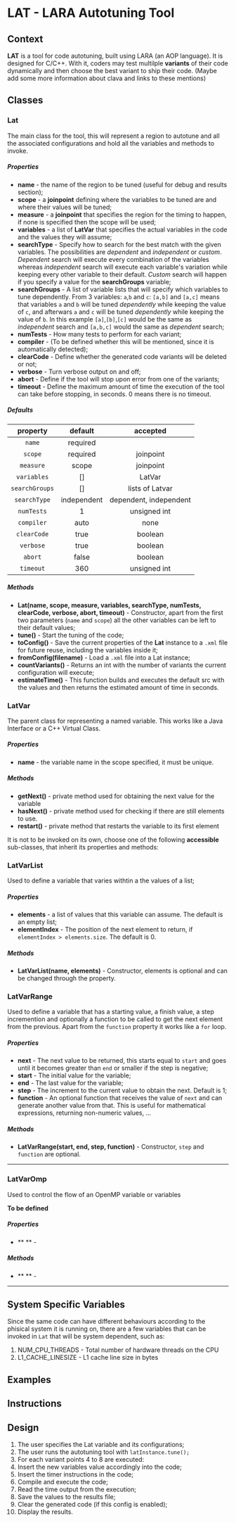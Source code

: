 # LAT - LARA Autotuning Tool

## Context

**LAT** is a tool for code autotuning, built using LARA (an AOP language). It is designed for C/C++. With it, coders may test multilple **variants** of their code dynamically and then choose the best variant to ship their code. (Maybe add some more information about clava and links to these mentions)

## Classes

### **Lat**
The main class for the tool, this will represent a region to autotune and all the associated configurations and hold all the variables and methods to invoke.

##### Properties

 - **name** - the name of the region to be tuned (useful for debug and results section);
 - **scope** - a **joinpoint** defining where the variables to be tuned are and where their values will be tuned;
 - **measure** - a **joinpoint** that specifies the region for the timing to happen, if none is specified then the scope will be used;
 - **variables** - a list of **LatVar** that specifies the actual variables in the code and the values they will assume;
 - **searchType** - Specify how to search for the best match with the given variables. The possibilities are _dependent_ and _independent_ or _custom_. _Dependent_ search will execute every combination of the variables whereas _independent_ search will execute each variable's variation while keeping every other variable to their default. _Custom_ search will happen if you specify a value for the **searchGroups** variable;
 - **searchGroups** - A list of variable lists that will specify which variables to tune dependently. From 3 variables: `a`,`b` and `c`: `[a,b]` and `[a,c]` means that variables `a` and `b` will be tuned _dependently_ while keeping the value of `c`, and afterwars `a` and `c` will be tuned _dependently_ while keeping the value of `b`. In this example `[a]`,`[b]`,`[c]` would be the same as _independent_ search and `[a,b,c]` would the same as _dependent_ search;
 - **numTests** - How many tests to perform for each variant;
 - **compiler** - (To be defined whether this will be mentioned, since it is automatically detected);
 - **clearCode** - Define whether the generated code variants will be deleted or not;
 - **verbose** - Turn verbose output on and off;
 - **abort** - Define if the tool will stop upon error from one of the variants;
 - **timeout** - Define the maximum amount of time the execution of the tool can take before stopping, in seconds. 0 means there is no timeout.

##### Defaults

|    property    |   default   |        accepted        |
|:--------------:|:-----------:|:----------------------:|
|     `name`     |   required  |                        |
|     `scope`    |   required  |        joinpoint       |
|    `measure`   |    scope    |        joinpoint       |
|   `variables`  |      []     |         LatVar         |
| `searchGroups` |      []     |     lists of Latvar    |
|  `searchType`  | independent | dependent, independent |
|   `numTests`   |      1      |      unsigned int      |
|   `compiler`   |     auto    |          none          |
|   `clearCode`  |     true    |         boolean        |
|    `verbose`   |     true    |         boolean        |
|     `abort`    |    false    |         boolean        |
|    `timeout`   |     360     |      unsigned int      |

##### Methods

 - **Lat(name, scope, measure, variables, searchType, numTests, clearCode, verbose, abort, timeout)** - Constructor, apart from the first two parameters (`name` and `scope`) all the other variables can be left to their default values;
 - **tune()** - Start the tuning of the code;
 - **toConfig()** - Save the current properties of the **Lat** instance to a `.xml` file for future reuse, including the variables inside it;
 - **fromConfig(filename)** - Load a `.xml` file into a Lat instance;
 - **countVariants()** - Returns an int with the number of variants the current configuration will execute;
 - **estimateTime()** - This function builds and executes the default src with the values and then returns the estimated amount of time in seconds. 


### **LatVar** 
The parent class for representing a named variable. This works like a Java Interface or a C++ Virtual Class. 

##### Properties
 - **name** - the variable name in the scope specified, it must be unique.

##### Methods
 - **getNext()** - private method used for obtaining the next value for the variable
 - **hasNext()** - private method used for checking if there are still elements to use.
 - **restart()** - private method that restarts the variable to its first element

It is not to be invoked on its own, choose one of the following **accessible** sub-classes, that inherit its properties and methods:

### LatVarList
Used to define a variable that varies withtin a the values of a list;

##### Properties
 - **elements** - a list of values that this variable can assume. The default is an empty list;
 - **elementIndex** - The position of the next element to return, if `elementIndex > elements.size`. The default is 0.   

##### Methods
 - **LatVarList(name, elements)** - Constructor, elements is optional and can be changed through the property. 
    
### LatVarRange
Used to define a variable that has a starting value, a finish value, a step incremention and optionally a function to be called to get the next element from the previous. Apart from the `function` property it works like a `for` loop. 

##### Properties
 - **next** - The next value to be returned, this starts equal to `start` and goes until it becomes greater than `end` or smaller if the step is negative; 
 - **start** - The initial value for the variable; 
 - **end** - The last value for the variable;
 - **step** - The increment to the current value to obtain the next. Default is 1;
 - **function** - An optional function that receives the value of `next` and can generate another value from that. This is useful for mathematical expressions, returning non-numeric values, ...

##### Methods
 - **LatVarRange(start, end, step, function)** - Constructor, `step` and `function` are optional.  

---
### LatVarOmp
Used to control the flow of an OpenMP variable or variables

**To be defined**


##### Properties
 - ** ** - 

##### Methods
 - ** ** - 
---

## System Specific Variables

Since the same code can have different behaviours according to the phisical system it is running on, there are a few variables that can be invoked in `Lat` that will be system dependent, such as: 

1. NUM_CPU_THREADS - Total number of hardware threads on the CPU
2. L1_CACHE_LINESIZE - L1 cache line size in bytes


## Examples

## Instructions

## Design

1. The user specifies the Lat variable and its configurations;
2. The user runs the autotuning tool with `latInstance.tune();`
3. For each variant points 4 to 8 are executed:
4. Insert the new variables value accordingly into the code;
5. Insert the timer instructions in the code;
6. Compile and execute the code;
7. Read the time output from the execution;
8. Save the values to the results file;
9. Clear the generated code (if this config is enabled);
10. Display the results.



